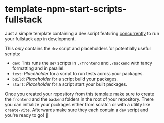# template-npm-start-scripts-fullstack

Just a simple template containing a dev script featuring [concurrently](https://www.npmjs.com/package/concurrently) to run your fullstack app in development.

This *only* contains the `dev` script and placeholders for potentially useful scripts:
- `dev`: This runs the `dev` scripts in `./frontend` and `./backend` with fancy formatting and in parallel.
- `test`: *Placeholder* for a script to run tests across your packages.
- `build`: *Placeholder* for a script build your packages.
- `start`: *Placeholder* for a script start your built packages.

Once you created your repository from this template make sure to create the `frontend` and the `backend` folders in the root of your repository. There you can initialize your packages either from scratch or with a utility like `create-vite`. Afterwards make sure they each contain a `dev` script and you're ready to go! 🚀